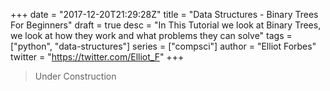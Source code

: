 +++
date = "2017-12-20T21:29:28Z"
title = "Data Structures - Binary Trees For Beginners"
draft = true
desc = "In This Tutorial we look at Binary Trees, we look at how they work and what problems they can solve"
tags = ["python", "data-structures"]
series = ["compsci"]
author = "Elliot Forbes"
twitter = "https://twitter.com/Elliot_F"
+++

> Under Construction